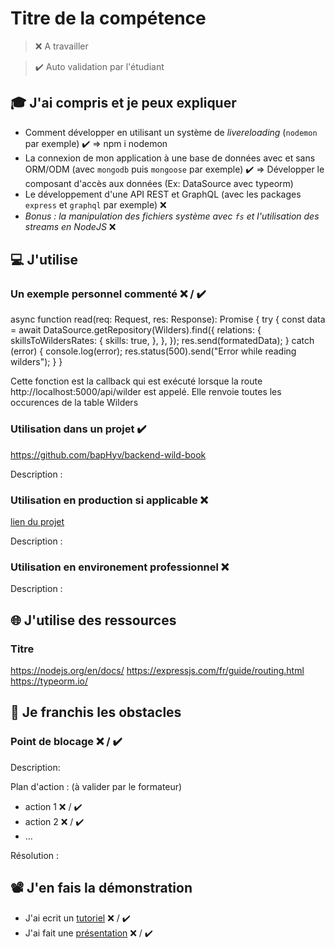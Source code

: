 # Titre de la compétence

> ❌ A travailler

> ✔️ Auto validation par l'étudiant

## 🎓 J'ai compris et je peux expliquer

- Comment développer en utilisant un système de *livereloading* (`nodemon` par exemple) ✔️
    => npm i nodemon
- La connexion de mon application à une base de données avec et sans ORM/ODM (avec `mongodb` puis `mongoose` par exemple) ✔️
    => Développer le composant d'accès aux données (Ex: DataSource avec typeorm)
- Le développement d'une API REST et GraphQL (avec les packages `express` et `graphql` par exemple) ❌
- *Bonus : la manipulation des fichiers système avec `fs` et l'utilisation des streams en NodeJS* ❌

## 💻 J'utilise

### Un exemple personnel commenté ❌ / ✔️

async function read(req: Request, res: Response): Promise<void> {
  try {
    const data = await DataSource.getRepository(Wilders).find({
      relations: {
        skillsToWildersRates: {
          skills: true,
        },
      },
    });
    res.send(formatedData);
  } catch (error) {
    console.log(error);
    res.status(500).send("Error while reading wilders");
  }
}
  
  Cette fonction est la callback qui est exécuté lorsque la route http://localhost:5000/api/wilder est appelé. Elle renvoie toutes les occurences de la table Wilders

### Utilisation dans un projet ✔️

https://github.com/bapHyv/backend-wild-book

Description :

### Utilisation en production si applicable ❌

[lien du projet](...)

Description :

### Utilisation en environement professionnel ❌

Description :

## 🌐 J'utilise des ressources

### Titre

  https://nodejs.org/en/docs/
  https://expressjs.com/fr/guide/routing.html
  https://typeorm.io/

## 🚧 Je franchis les obstacles

### Point de blocage ❌ / ✔️

Description:

Plan d'action : (à valider par le formateur)

- action 1 ❌ / ✔️
- action 2 ❌ / ✔️
- ...

Résolution :

## 📽️ J'en fais la démonstration

- J'ai ecrit un [tutoriel](...) ❌ / ✔️
- J'ai fait une [présentation](...) ❌ / ✔️
